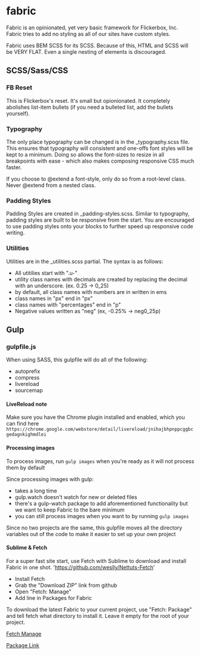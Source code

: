 # fabric
Fabric is an opinionated, yet very basic framework for Flickerbox, Inc. Fabric tries to add no styling as all of our sites have custom styles.

Fabric uses BEM SCSS for its SCSS. Because of this, HTML and SCSS will be VERY FLAT. Even a single nesting of elements is discouraged.

## SCSS/Sass/CSS ##

### FB Reset ###
This is Flickerbox's reset. It's small but opionionated. It completely abolishes list-item bullets (if you need a bulleted list, add the bullets yourself).

### Typography ###
The only place typography can be changed is in the _typography.scss file. This ensures that typography will consistent and one-offs font styles will be kept to a minimum. Doing so allows the font-sizes to resize in all breakpoints with ease - which also makes composing responsive CSS much faster.

If you choose to @extend a font-style, only do so from a root-level class. Never @extend from a nested class.

### Padding Styles ###
Padding Styles are created in _padding-styles.scss. Similar to typography, padding styles are built to be responsive from the start. You are encouraged to use padding styles onto your blocks to further speed up responsive code writing.

### Utilities ###
Utilities are in the _utilities.scss partial. The syntax is as follows:
* All utitilies start with ".u-"
* utility class names with decimals are created by replacing the decimal with an underscore. (ex. 0.25 -> 0_25)
* by default, all class names with numbers are in written in ems
* class names in "px" end in "px"
* class names with "percentages" end in "p"
* Negative values written as "neg" (ex, -0.25% -> neg0_25p)

## Gulp ##

### gulpfile.js ###
When using SASS, this gulpfile will do all of the following:
+ autoprefix
+ compress
+ livereload
+ sourcemap

#### LiveReload note
Make sure you have the Chrome plugin installed and enabled, which you can find here
`https://chrome.google.com/webstore/detail/livereload/jnihajbhpnppcggbcgedagnkighmdlei`

#### Processing images
To process images, run `gulp images` when you're ready as it will not process them by default

Since processing images with gulp:
+ takes a long time
+ gulp.watch doesn't watch for new or deleted files
+ there's a gulp-watch package to add aforementioned functionality but we want to keep Fabric to the bare minimum
+ you can still process images when you want to by running `gulp images`

Since no two projects are the same, this gulpfile moves all the directory variables out of the code to make it easier to set up your own project

#### Sublime & Fetch
For a super fast site start, use Fetch with Sublime to download and install Fabric in one shot.
'https://github.com/weslly/Nettuts-Fetch'

+ Install Fetch
+ Grab the "Download ZIP" link from github
+ Open "Fetch: Manage"
+ Add line in Packages for Fabric

To download the latest Fabric to your current project, use "Fetch: Package" and tell fetch what directory to install it. Leave it empty for the root of your project.

[Fetch Manage](http://i.imgur.com/4qJeQXC.png)

[Package Link](http://i.imgur.com/aiOFZEw.png)
